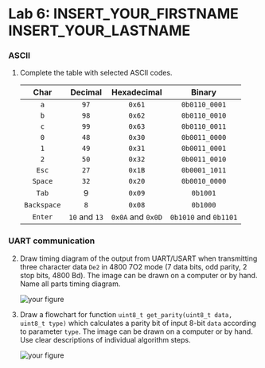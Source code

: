 # Lab 6: INSERT_YOUR_FIRSTNAME INSERT_YOUR_LASTNAME

### ASCII

1. Complete the table with selected ASCII codes.

   | **Char** | **Decimal** | **Hexadecimal** | **Binary** |
   | :-: | :-: | :-: | :-: |
   | `a` | `97` | `0x61` | `0b0110_0001` |
   | `b` | `98` | `0x62` | `0b0110_0010` |
   | `c` | `99` | `0x63` | `0b0110_0011` |
   | `0` | `48` | `0x30` | `0b0011_0000` |
   | `1` | `49` | `0x31` | `0b0011_0001` |
   | `2` | `50` | `0x32` | `0b0011_0010` |
   | `Esc` | `27` | `0x1B` | `0b0001_1011` |
   | `Space` | `32` | `0x20` | `0b0010_0000` |
   | `Tab` | 9 | `0x09` | `0b1001` |
   | `Backspace` | `8` | `0x08` | `0b1000` |
   | `Enter` | `10` and `13` | `0x0A` and `0x0D` | `0b1010` and `0b1101` |

### UART communication

2. Draw timing diagram of the output from UART/USART when transmitting three character data `De2` in 4800 7O2 mode (7 data bits, odd parity, 2 stop bits, 4800&nbsp;Bd). The image can be drawn on a computer or by hand. Name all parts timing diagram.

   ![your figure]()

3. Draw a flowchart for function `uint8_t get_parity(uint8_t data, uint8_t type)` which calculates a parity bit of input 8-bit `data` according to parameter `type`. The image can be drawn on a computer or by hand. Use clear descriptions of individual algorithm steps.

   ![your figure]()
